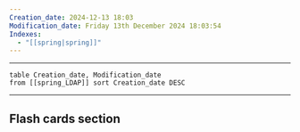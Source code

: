 ```yaml
---
Creation_date: 2024-12-13 18:03
Modification_date: Friday 13th December 2024 18:03:54
Indexes:
  - "[[spring|spring]]"
---
```


----



```dataview
table Creation_date, Modification_date
from [[spring_LDAP]] sort Creation_date DESC
```























---
## Flash cards section
